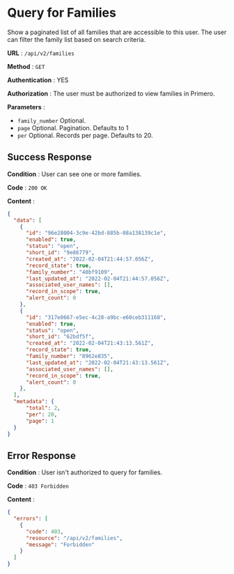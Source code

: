 <!-- Copyright (c) 2014 - 2023 UNICEF. All rights reserved. -->

# Query for Families

Show a paginated list of all families that are accessible to this user. The user can filter the family list based on search criteria. 

**URL** : `/api/v2/families`

**Method** : `GET`

**Authentication** : YES

**Authorization** : The user must be authorized to view families in Primero.

**Parameters** : 

* `family_number` Optional.
* `page` Optional. Pagination. Defaults to 1
* `per` Optional. Records per page. Defaults to 20. 

## Success Response

**Condition** : User can see one or more families. 

**Code** : `200 OK`

**Content** :

```json
{
  "data": [
    {
      "id": "96e28004-3c9e-42bd-885b-08a138139c1e",
      "enabled": true,
      "status": "open",
      "short_id": "9e86779",
      "created_at": "2022-02-04T21:44:57.056Z",
      "record_state": true,
      "family_number": "40bf9109",
      "last_updated_at": "2022-02-04T21:44:57.056Z",
      "associated_user_names": [],
      "record_in_scope": true,
      "alert_count": 0
    },
    {
      "id": "317e0667-e5ec-4c28-a9bc-e60ceb311168",
      "enabled": true,
      "status": "open",
      "short_id": "62bdf5f",
      "created_at": "2022-02-04T21:43:13.561Z",
      "record_state": true,
      "family_number": "8962e835",
      "last_updated_at": "2022-02-04T21:43:13.561Z",
      "associated_user_names": [],
      "record_in_scope": true,
      "alert_count": 0
    },
  ],
  "metadata": {
      "total": 2,
      "per": 20,
      "page": 1
  }
}
```
## Error Response

**Condition** : User isn't authorized to query for families. 

**Code** : `403 Forbidden`

**Content** :

```json
{
  "errors": [
    {
      "code": 403,
      "resource": "/api/v2/families",
      "message": "Forbidden"
    }
  ]
}
```
